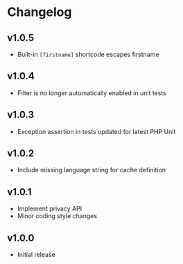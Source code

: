 Changelog
=========

v1.0.5
------

- Built-in `[firstname]` shortcode escapes firstname

v1.0.4
------

- Filter is no longer automatically enabled in unit tests

v1.0.3
------

- Exception assertion in tests updated for latest PHP Unit

v1.0.2
------

- Include missing language string for cache definition

v1.0.1
------

- Implement privacy API
- Minor coding style changes

v1.0.0
------

- Initial release
